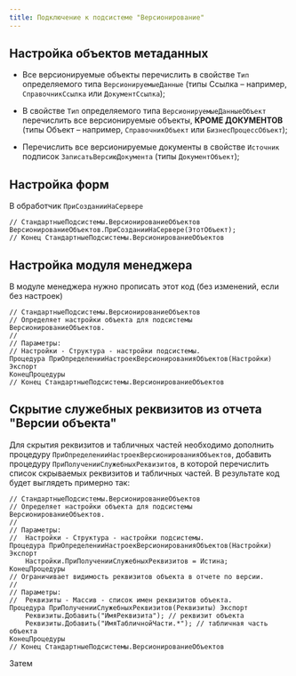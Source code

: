 ```yaml
---
title: Подключение к подсистеме "Версионирование"
---
```


## Настройка объектов метаданных
- Все версионируемые объекты перечислить в свойстве `Тип` определяемого типа `ВерсионируемыеДанные` (типы Ссылка – например, `СправочникСсылка` или `ДокументСсылка`);

- В свойстве `Тип` определяемого типа `ВерсионируемыеДанныеОбъект` перечислить все версионируемые объекты, **КРОМЕ ДОКУМЕНТОВ** (типы Объект – например, `СправочникОбъект` или `БизнесПроцессОбъект`);

- Перечислить все версионируемые документы в свойстве `Источник` подписок `ЗаписатьВерсиюДокумента` (типы `ДокументОбъект`);

## Настройка форм
В обработчик `ПриСозданииНаСервере`
```bsl
// СтандартныеПодсистемы.ВерсионированиеОбъектов
ВерсионированиеОбъектов.ПриСозданииНаСервере(ЭтотОбъект);
// Конец СтандартныеПодсистемы.ВерсионированиеОбъектов
```
## Настройка модуля менеджера
В модуле менеджера нужно прописать этот код (без изменений, если без настроек)
```bsl
// СтандартныеПодсистемы.ВерсионированиеОбъектов
// Определяет настройки объекта для подсистемы ВерсионированиеОбъектов.
//
// Параметры:
// Настройки - Структура - настройки подсистемы.
Процедура ПриОпределенииНастроекВерсионированияОбъектов(Настройки) Экспорт
КонецПроцедуры
// Конец СтандартныеПодсистемы.ВерсионированиеОбъектов
```

## Скрытие служебных реквизитов из отчета "Версии объекта"
Для скрытия реквизитов и табличных частей необходимо дополнить процедуру `ПриОпределенииНастроекВерсионированияОбъектов`, добавить процедуру `ПриПолученииСлужебныхРеквизитов`, в которой перечислить список скрываемых реквизитов и табличных частей. В результате код будет выглядеть примерно так:
```bsl
// СтандартныеПодсистемы.ВерсионированиеОбъектов
// Определяет настройки объекта для подсистемы ВерсионированиеОбъектов.
//
// Параметры:
//  Настройки - Структура - настройки подсистемы.
Процедура ПриОпределенииНастроекВерсионированияОбъектов(Настройки) Экспорт
    Настройки.ПриПолученииСлужебныхРеквизитов = Истина;
КонецПроцедуры
// Ограничивает видимость реквизитов объекта в отчете по версии.
//
// Параметры:
//  Реквизиты - Массив - список имен реквизитов объекта.
Процедура ПриПолученииСлужебныхРеквизитов(Реквизиты) Экспорт
    Реквизиты.Добавить("ИмяРеквизита"); // реквизит объекта
    Реквизиты.Добавить("ИмяТабличнойЧасти.*"); // табличная часть объекта
КонецПроцедуры
// Конец СтандартныеПодсистемы.ВерсионированиеОбъектов
```
Затем 